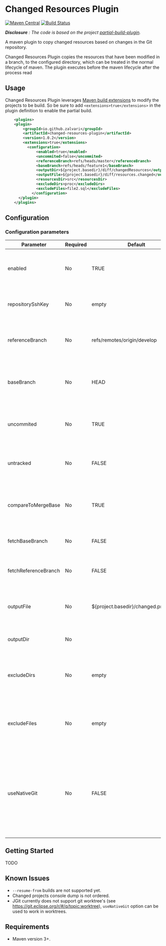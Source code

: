 # Changed Resources Plugin

[![Maven Central](https://maven-badges.herokuapp.com/maven-central/io.github.zalvari/changed-resources-plugin/badge.svg)](https://maven-badges.herokuapp.com/maven-central/io.github.zalvari/changed-resources-plugin)
[![Build Status](https://travis-ci.org/zalvari/changed-resources-plugin.svg?branch=master)](https://travis-ci.com/zalvari/changed-resources-plugin)

_**Disclosure** : The code is based on the project [partial-build-plugin](https://github.com/lesfurets/partial-build-plugin)._

A maven plugin to copy changed resources based on changes in the Git repository.

Changed Resources Plugin copies the resources that have been modified in a branch, to the configured directory, which can be treated in the normal lifecycle of maven.
The plugin executes before the maven lifecycle after the process read

## Usage

Changed Resources Plugin leverages [Maven build extensions](https://maven.apache.org/examples/maven-3-lifecycle-extensions.html) to modify the projects to be build. 
So be sure to add `<extensions>true</extensions>` in the plugin definition to enable the partial build.
```xml
    <plugins>
 	<plugin>
        <groupId>io.github.zalvari</groupId>
        <artifactId>changed-resources-plugin</artifactId>
        <version>1.0.2</version>		
        <extensions>true</extensions>		 
		  <configuration>
			  <enabled>true</enabled>
			  <uncommited>false</uncommited>
			  <referenceBranch>refs/heads/master</referenceBranch>
			  <baseBranch>refs/heads/feature1</baseBranch>
			  <outputDir>${project.basedir}/diff/changedResources</outputDir>
			  <outputFile>${project.basedir}/diff/resources.changed</outputFile>
			  <resourcesDir>src</resourcesDir>
			  <excludeDirs>proc</excludeDirs>
			  <excludeFiles>file2.sql</excludeFiles>
			</configuration>
      </plugin>
    </plugins>
```

## Configuration

### Configuration parameters

| Parameter                      | Required | Default                               | Description                                                                                                                                                                                                                                              |
|--------------------------------|----------|---------------------------------------|----------------------------------------------------------------------------------------------------------------------------------------------------------------------------------------------------------------------------------------------------------|
| enabled                        | No       | TRUE                                  | Whether the partial plugin is enabled completely or not                                                                                                                                                                                                  |
| repositorySshKey               | No       | empty                                 | Ssh key used for fetching branches if configured                                                                                                                                                                                                         |
| referenceBranch                | No       | refs/remotes/origin/develop           | 'To' end of branch comparison. Branch name or refspec                                                                                                                                                                                                    |
| baseBranch                     | No       | HEAD                                  | 'From' end of branch comparison. Checked out if different from HEAD                                                                                                                                                                                      |
| uncommited                     | No       | TRUE                                  | Whether to include uncommited changes in branch difference                                                                                                                                                                                               |
| untracked                      | No       | FALSE                                 | Whether to include untracked file changes in branch difference                                                                                                                                                                                           |
| compareToMergeBase             | No       | TRUE                                  | Compare base branch to its merge base with reference branch                                                                                                                                                                                              |
| fetchBaseBranch                | No       | FALSE                                 | Fetch base branch before execution                                                                                                                                                                                                                       |
| fetchReferenceBranch           | No       | FALSE                                 | Fetch reference branch before execution                                                                                                                                                                                                                  |
| outputFile                     | No       | ${project.basedir}/changed.properties | Path of the file to write the changed projects output                                                                                                                                                                                                    |
| outputDir                      | No       | 		                                | Whether to write the files changed                                                                                                                                                                                              |
| excludeDirs                    | No       | empty                                 | Comma separated list of dir names to ignore changed resources                                                                                                                                                                                                     |
| excludeFiles                   | No       | empty                                  | Comma separated list of file names or regex to ignore changed resources                                                                                                                                                                                                     |
| useNativeGit                   | No       | FALSE                                 | Use Native Git commands instead of JGit for detecting changed files. It should also cut down the build bootstrap by a couple of seconds                                                                                                                  |

## Getting Started

TODO

## Known Issues

* `--resume-from` builds are not supported yet.
* Changed projects console dump is not ordered.
* JGit currently does not support git worktree's (see https://git.eclipse.org/r/#/q/topic:worktree), `useNativeGit` option can be used to work in worktrees. 


## Requirements

- Maven version 3+.
